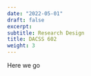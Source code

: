 ```yaml
---
date: "2022-05-01"
draft: false
excerpt: 
subtitle: Research Design
title: DACSS 602 
weight: 3
---
```


Here we go